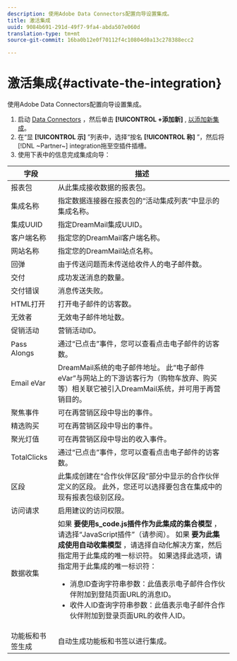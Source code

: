 ```yaml
---
description: 使用Adobe Data Connectors配置向导设置集成。
title: 激活集成
uuid: 9084b691-291d-49f7-9fa4-abda507e060d
translation-type: tm+mt
source-git-commit: 16ba0b12e0f70112f4c10804d0a13c278388ecc2

---
```



# 激活集成{#activate-the-integration}

使用Adobe Data Connectors配置向导设置集成。

1. 启动 [Data Connectors](https://marketing.adobe.com/resources/help/en_US/genesis/c_overview.html) ，然后单击 **[!UICONTROL +添加新]** , [以添加新集成](https://marketing.adobe.com/resources/help/en_US/genesis/t_add_integration.html)。
1. 在“显 **[!UICONTROL 示]** ”列表中，选择“按名 **[!UICONTROL 称]** ”，然后将 [!DNL ~Partner~] integration拖至空插件插槽。
1. 使用下表中的信息完成集成向导：

| 字段 | 描述 |
|--- |--- |
| 报表包 | 从此集成接收数据的报表包。 |
| 集成名称 | 指定数据连接器在报表包的“活动集成列表”中显示的集成名称。 |
| 集成UUID | 指定DreamMail集成UUID。 |
| 客户端名称 | 指定您的DreamMail客户端名称。 |
| 网站名称 | 指定您的DreamMail站点名称。 |
| 回弹 | 由于传送问题而未传送给收件人的电子邮件数。 |
| 交付 | 成功发送消息的数量。 |
| 交付错误 | 消息传送失败。 |
| HTML打开 | 打开电子邮件的访客数。 |
| 无效者 | 无效电子邮件地址数。 |
| 促销活动 | 营销活动ID。 |
| Pass Alongs | 通过“已点击”事件，您可以查看点击电子邮件的访客数。 |
| Email eVar | DreamMail系统的电子邮件地址。 此“电子邮件eVar”与网站上的下游访客行为（购物车放弃、购买等）相关联它被引入DreamMail系统，并可用于再营销目的。 |
| 聚焦事件 | 可在再营销区段中导出的事件。 |
| 精选购买 | 可在再营销区段中导出的事件。 |
| 聚光灯值 | 可在再营销区段中导出的收入事件。 |
| TotalClicks | 通过“已点击”事件，您可以查看点击电子邮件的访客数。 |
| 区段 | 此集成创建在“合作伙伴区段”部分中显示的合作伙伴定义的区段。 此外，您还可以选择要包含在集成中的现有报表包级别区段。 |
| 访问请求 | 启用建议的访问权限。 |
| 数据收集 | 如果 **要使用s_code.js插件作为此集成的集合模型** ，请选择“JavaScript插件”（请参阅）。 如果 **要为此集成使用自动收集模型** ，请选择自动化解决方案，然后指定用于此集成的唯一标识符。 如果选择此选项，请指定用于此集成的唯一标识符：<ul><li>消息ID查询字符串参数：此值表示电子邮件合作伙伴附加到登陆页面URL的消息ID。</li><li>收件人ID查询字符串参数：此值表示电子邮件合作伙伴附加到登录页面URL的收件人ID。</li></ul> |
| 功能板和书签生成 | 自动生成功能板和书签以进行集成。 |
